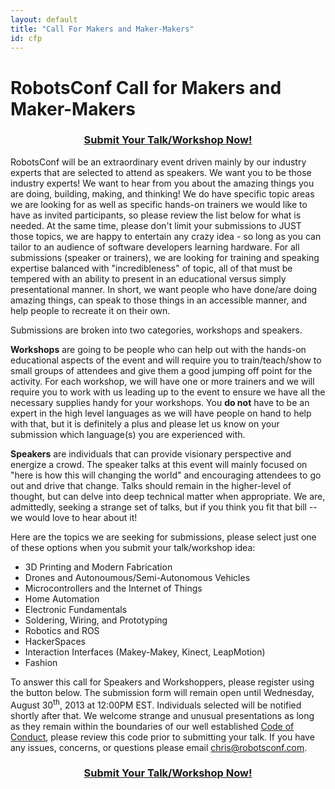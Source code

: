 ```yaml
---
layout: default
title: "Call For Makers and Maker-Makers"
id: cfp
---
```



# RobotsConf Call for Makers and Maker-Makers

<center>
      <h3 class='yellow-link'><a href="https://docs.google.com/forms/d/18DbPAAVAXlXFtKz6gWwZf8u2nHwzKH8kVuP8q1PGdQc/viewform">Submit Your Talk/Workshop Now!</a></h3>
      </center>

RobotsConf will be an extraordinary event driven mainly by our industry experts that are selected to attend as speakers. We want you to be those industry experts! We want to hear from you about the amazing things you are doing, building, making, and thinking! We do have specific topic areas we are looking for as well as specific hands-on trainers we would like to have as invited participants, so please review the list below for what is needed. At the same time, please don't limit your submissions to JUST those topics, we are happy to entertain any crazy idea - so long as you can tailor to an audience of software developers learning hardware. For all submissions (speaker or trainers), we are looking for training and speaking expertise balanced with "incredibleness" of topic, all of that must be tempered with an ability to present in an educational versus simply presentational manner. In short, we want people who have done/are doing amazing things, can speak to those things in an accessible manner, and help people to recreate it on their own.

Submissions are broken into two categories, workshops and speakers.

**Workshops** are going to be people who can help out with the hands-on educational aspects of the event and will require you to train/teach/show to small groups of attendees and give them a good jumping off point for the activity. For each workshop, we will have one or more trainers and we will require you to work with us leading up to the event to ensure we have all the necessary supplies handy for your workshops. You **do not** have to be an expert in the high level languages as we will have people on hand to help with that, but it is definitely a plus and please let us know on your submission which language(s) you are experienced with.

**Speakers** are individuals that can provide visionary perspective and energize a crowd. The speaker talks at this event will mainly focused on "here is how this will changing the world" and encouraging attendees to go out and drive that change. Talks should remain in the higher-level of thought, but can delve into deep technical matter when appropriate. We are, admittedly, seeking a strange set of talks, but if you think you fit that bill -- we would love to hear about it!


Here are the topics we are seeking for submissions, please select just one of these options when you submit your talk/workshop idea:

* 3D Printing and Modern Fabrication
* Drones and Autonoumous/Semi-Autonomous Vehicles
* Microcontrollers and the Internet of Things
* Home Automation
* Electronic Fundamentals
* Soldering, Wiring, and Prototyping
* Robotics and ROS
* HackerSpaces
* Interaction Interfaces (Makey-Makey, Kinect, LeapMotion)
* Fashion

To answer this call for Speakers and Workshoppers, please register using the button below. The submission form will remain open until Wednesday, August 30<sup>th</sup>, 2013 at 12:00PM EST. Individuals selected will be notified shortly after that. We welcome strange and unusual presentations as long as they remain within the boundaries of our well established [Code of Conduct](/codeofconduct.html), please review this code prior to submitting your talk. If you have any issues, concerns, or questions please email <a href="mailto:chris@robotsconf.com">chris@robotsconf.com</a>.
<center>
      <h3 class='yellow-link'><a href="https://docs.google.com/forms/d/18DbPAAVAXlXFtKz6gWwZf8u2nHwzKH8kVuP8q1PGdQc/viewform">Submit Your Talk/Workshop Now!</a></h3>
      </center>
